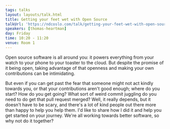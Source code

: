 ```yaml
---
tags: talks
layout: layouts/talk.html
title: Getting your feet wet with Open Source
talkUrl: 'https://ndcoslo.com/talk/getting-your-feet-wet-with-open-source/'
speakers: [thomas-heartman]
day: Friday
time: 10:20 - 11:20
venue: Room 1
---
```

Open source software is all around you: it powers everything from your watch to your phone to your toaster to the cloud. But despite the promise of it being open, taking advantage of that openness and making your own contributions can be intimidating.

But even if you can get past the fear that someone might not act kindly towards you, or that your contributions aren't good enough; where do you start? How do you get going? What sort of weird commit juggling do you need to do get that pull request merged? Well, it really depends, but it doesn't have to be scary, and there's a lot of kind people out there more than happy to help you help them. I'd like to share how I did it and help you get started on your journey. We're all working towards better software, so why not do it together?
